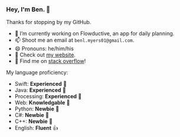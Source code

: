 ### Hey, I'm Ben. 👋

Thanks for stopping by my GitHub.

- 🔭 I’m currently working on Flowductive, an app for daily planning.
- 📫 Shoot me an email at `benl.myers01@gmail.com`.
- 😄 Pronouns: he/him/his
- 🔗 Check out [my website](http://benlmyers.com).
- 🔎 Find me on [stack overflow](https://stackoverflow.com/users/12101201/ben-myers)!

My language proficiency:

- Swift: **Experienced** 💪
- Java: **Experienced** 💪
- Processing: **Experienced** 💪
- Web: **Knowledgable** 🤔
- Python: **Newbie** 👶
- C#: **Newbie** 👶
- C++: **Newbie** 👶
- English: **Fluent** 👍
